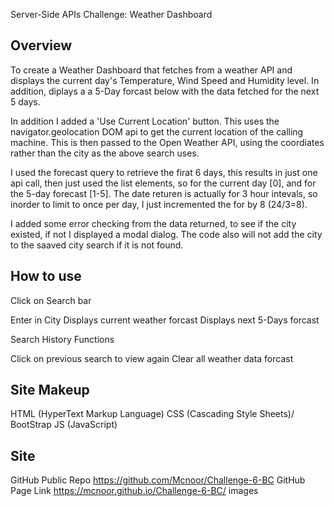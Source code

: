 Server-Side APIs Challenge: Weather Dashboard

## Overview
To create a Weather Dashboard that fetches from a weather API and displays the current day's Temperature, Wind Speed and Humidity level. In addition, diplays a a 5-Day forcast below with the data fetched for the next 5 days.

In addition I added a 'Use Current Location' button. This uses the navigator.geolocation DOM api to get the current location of the calling machine. This is then passed to the Open Weather API, using the coordiates rather than the city as the above search uses.

I used the forecast query to retrieve the firat 6 days, this results in just one api call, then just used the list elements, so for the current day [0], and for the 5-day forecast [1-5]. The date returen is actually for 3 hour intevals, so inorder to limit to once per day, I just incremented the for by 8 (24/3=8).

I added some error checking from the data returned, to see if the city existed, if not I displayed a modal dialog. The code also will not add the city to the saaved city search if it is not found.


## How to use
Click on Search bar

Enter in City
Displays current weather forcast
Displays next 5-Days forcast

Search History Functions

Click on previous search to view again
Clear all weather data forcast

## Site Makeup
HTML (HyperText Markup Language)
CSS (Cascading Style Sheets)/ BootStrap
JS (JavaScript)

## Site
GitHub Public Repo
https://github.com/Mcnoor/Challenge-6-BC
GitHub Page Link
https://mcnoor.github.io/Challenge-6-BC/
images
